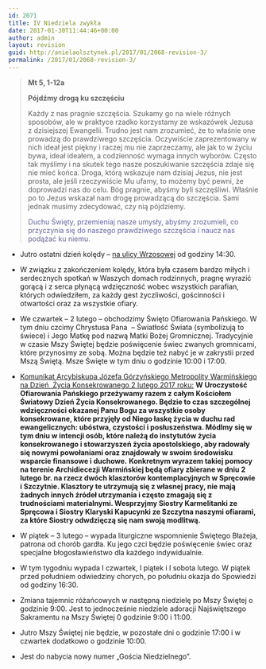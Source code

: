 ```yaml
---
id: 2071
title: IV Niedziela zwykła
date: 2017-01-30T11:44:46+00:00
author: admin
layout: revision
guid: http://anielaolsztynek.pl/2017/01/2068-revision-3/
permalink: /2017/01/2068-revision-3/
---
```

> **Mt 5, 1-12a**
> 
> **Pójdźmy drogą ku szczęściu**
> 
> Każdy z nas pragnie szczęścia. Szukamy go na wiele różnych sposobów, ale w praktyce rzadko korzystamy ze wskazówek Jezusa z dzisiejszej Ewangelii. Trudno jest nam zrozumieć, że to właśnie one prowadzą do prawdziwego szczęścia. Oczywiście zaprezentowany w nich ideał jest piękny i raczej mu nie zaprzeczamy, ale jak to w życiu bywa, ideał ideałem, a codzienność wymaga innych wyborów. Często tak myślimy i na skutek tego nasze poszukiwanie szczęścia zdaje się nie mieć końca. Droga, którą wskazuje nam dzisiaj Jezus, nie jest prosta, ale jeśli rzeczywiście Mu ufamy, to możemy być pewni, że doprowadzi nas do celu. Bóg pragnie, abyśmy byli szczęśliwi. Właśnie po to Jezus wskazał nam drogę prowadzącą do szczęścia. Sami jednak musimy zdecydować, czy nią pójdziemy.
> 
> <span style="color: #666699;">Duchu Święty, przemieniaj nasze umysły, abyśmy zrozumieli, co przyczynia się do naszego prawdziwego szczęścia i naucz nas podążać ku niemu.</span>

  * Jutro ostatni dzień kolędy – <span style="text-decoration: underline;">na ulicy Wrzosowej</span> od godziny 14:30.
  * W związku z zakończeniem kolędy, która była czasem bardzo miłych i serdecznych spotkań w Waszych domach rodzinnych, pragnę wyrazić gorącą i z serca płynącą wdzięczność wobec wszystkich parafian, których odwiedziłem, za każdy gest życzliwości, gościnności i otwartości oraz za wszystkie ofiary.
  * We czwartek – 2 lutego – obchodzimy Święto Ofiarowania Pańskiego. W tym dniu czcimy Chrystusa Pana  &#8211; Światłość Świata (symbolizują to świece) i Jego Matkę pod nazwą Matki Bożej Gromnicznej. Tradycyjnie w czasie Mszy Świętej będzie poświęcenie świec zwanych gromnicami, które przynosimy ze sobą. Można będzie też nabyć je w zakrystii przed Mszą Świętą. Msze Święte w tym dniu o godzinie 10:00 i 17:00.
  * <span style="text-decoration: underline;">Komunikat Arcybiskupa Józefa Górzyńskiego Metropolity Warmińskiego na Dzień  Życia Konsekrowanego 2 lutego 2017 roku:</span> **W Uroczystość Ofiarowania Pańskiego przeżywamy razem z całym Kościołem Światowy Dzień Życia Konsekrowanego. Będzie to czas szczególnej wdzięczności okazanej Panu Bogu za wszystkie osoby konsekrowane, które przyjęły od Niego łaskę życia w duchu rad ewangelicznych: ubóstwa, czystości i posłuszeństwa. Módlmy się w tym dniu w intencji osób, które należą do instytutów życia konsekrowanego i stowarzyszeń życia apostolskiego, aby radowały się nowymi powołaniami oraz znajdowały w swoim środowisku wsparcie finansowe i duchowe.** **Konkretnym wyrazem takiej pomocy na terenie Archidiecezji Warmińskiej będą ofiary zbierane w dniu 2 lutego br. na rzecz dwóch klasztorów kontemplacyjnych w Spręcowie i Szczytnie. Klasztory te utrzymują się z własnej pracy, nie mają żadnych innych źródeł utrzymania i często zmagają się z trudnościami materialnymi. Wesprzyjmy Siostry Karmelitanki ze Spręcowa i Siostry Klaryski Kapucynki ze Szczytna naszymi ofiarami, za które Siostry odwdzięczą się nam swoją modlitwą.**

  * W piątek – 3 lutego – wypada liturgiczne wspomnienie Świętego Błażeja, patrona od chorób gardła. Ku jego czci będzie poświęcenie świec oraz specjalne błogosławieństwo dla każdego indywidualnie.
  * W tym tygodniu wypada I czwartek, I piątek i I sobota lutego. W piątek przed południem odwiedziny chorych, po południu okazja do Spowiedzi od godziny 16:30.
  * Zmiana tajemnic różańcowych w następną niedzielę po Mszy Świętej o godzinie 9:00. Jest to jednocześnie niedziele adoracji Najświętszego Sakramentu na Mszy Świętej 0 godzinie 9:00 i 11:00.
  * Jutro Mszy Świętej nie będzie, w pozostałe dni o godzinie 17:00 i w czwartek dodatkowo o godzinie 10:00.
  * Jest do nabycia nowy numer „Gościa Niedzielnego”.